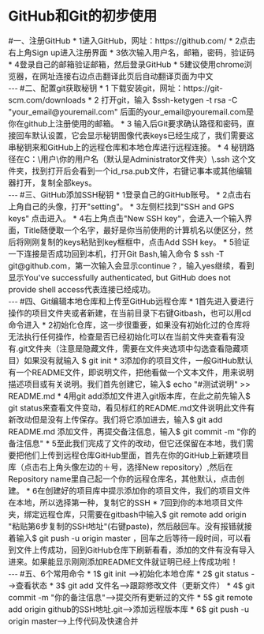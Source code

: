 GitHub和Git的初步使用
=======
<font size="3">
#一、注册GitHub
* 1进入GitHub，网址：https://github.com/
* 2点击右上角Sign up进入注册界面
* 3依次输入用户名，邮箱，密码，验证码
* 4登录自己的邮箱验证邮箱，然后登录GitHub
* 5建议使用chrome浏览器，在网址连接右边点击翻译此页后自动翻译页面为中文
</font><br /> 
---
<font size="3">
#二、配置git获取秘钥
* 1 下载安装git，网址：https://git-scm.com/downloads
* 2 打开git，输入 $ssh-ketygen -t rsa -C "your_email@youremail.com" 
后面的your_email@youremail.com是你在github上注册使用的邮箱。
* 3 输入后Git要求确认路径和密码，直接回车默认设置，它会显示秘钥图像代表keys已经生成了，我们需要这串秘钥来和GitHub上的远程仓库和本地仓库进行远程连接。
* 4 秘钥路径在C：\用户\你的用户名（默认是Administrator文件夹）\.ssh 这个文件夹，找到打开后会看到一个id_rsa.pub文件，右键记事本或其他编辑器打开，复制全部keys。
</font><br /> 
---
<font size="3">
#三、GitHub添加SSH秘钥
* 1登录自己的GitHub账号。
* 2点击右上角自己的头像，打开"setting"。
* 3左侧栏找到"SSH and GPS keys" 点击进入。
* 4右上角点击"New SSH key"，会进入一个输入界面，Title随便取一个名字，最好是你当前使用的计算机名以便区分，然后将刚刚复制的keys粘贴到key框框中，点击Add SSH key。
* 5验证一下连接是否成功回到本机，打开Git Bash,输入命令
$ ssh -T git@github.com，第一次输入会显示continue？，输入yes继续，看到显示You've successfully authenticated, but GitHub does not provide shell access代表连接已经成功。
</font><br /> 
---
<font size="3">
#四、Git编辑本地仓库和上传至GitHub远程仓库
* 1首先进入要进行操作的项目文件夹或者新建，在当前目录下右键Gitbash，也可以用cd命令进入
* 2初始化仓库，这一步很重要，如果没有初始化过的仓库将无法执行任何操作，检查是否已经初始化可以在当前文件夹查看有没有.git文件夹（注意是隐藏文件，需要在文件夹选项中勾选查看隐藏项目）如果没有就输入 $ git init
* 3添加你的项目文件，一般GitHub默认有一个README文件，即说明文件，把他看做一个文本文件，用来说明描述项目或有关说明。我们首先创建它，输入$ echo "#测试说明" >> README.md 
* 4用git add添加文件进入git版本库，在此之前先输入$ git status来查看文件变动，看见标红的README.md文件说明此文件有新改动但是没有上传保存。我们将它添加进去，输入$ git add README.md 添加文件，再提交备注信息，输入$ git commit -m "你的备注信息"
* 5至此我们完成了文件的改动，但它还保留在本地，我们需要把他们上传到远程仓库GitHub里面，首先在你的GitHub上新建项目库（点击右上角头像左边的＋号，选择New repository）,然后在Repository name里自己起一个你的远程仓库名，其他默认，点击创建。
* 6在创建好的项目库中提示添加你的项目文件，我们的项目文件在本地，所以选择第一种，复制它的SSH
* 7回到你的本地项目文件夹，绑定远程仓库，只需要在gitbash中输入$ git remote add origin "粘贴第6步复制的SSH地址"(右键paste)，然后敲回车。没有报错就接着输入$ git push -u origin master ，回车之后等待一段时间，可以看到文件上传成功，回到GitHub仓库下刷新看看，添加的文件有没有导入进来。如果能显示刚刚添加README文件就证明已经上传成功啦！
</font><br /> 
---
<font size="3">
#五、6个常用命令
* 1$ git init    -->初始化本地仓库
* 2$ git status -->查看状态
* 3$ git add 文件名-->跟踪修改文件（更新文件）
* 4$ git commit -m "你的备注信息"-->提交所有更新过的文件
* 5$ git remote add origin github的SSH地址.git-->添加远程版本库
* 6$ git push -u origin master-->上传代码及快速合并
</font><br /> 
